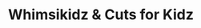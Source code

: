 ---
title: "Whimsikidz & Cuts for Kidz"
url: /wauwatosa/whimsikidz-and-cuts-for-kidz/
shop: hairdresser
---